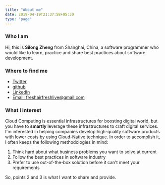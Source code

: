 ```yaml
---
title: "About me"
date: 2019-04-19T21:37:58+05:30
type: "page"
---
```


### Who I am

Hi, this is **Silong Zheng** from Shanghai, China, a software programmer who would like to learn, practice and share best practices about software development.

### Where to find me

* [Twitter](https://twitter.com/jackhanks8)
* [github](https://github.com/2cloudlab)
* [LinkedIn](https://www.linkedin.com/in/silong-zheng-33bb2a94/)
* [Email: freshairfreshlive@gmail.com]()

### What I interest

Cloud Computing is essential infrastructures for boosting digital world, but you have to **smartly** leverage these infrastructures to craft digital services. I'm interested in helping companies develop high-quality software products with lower costs by using Cloud-Native technique. In order to accomplish it, I often keeps the following methodologies in mind:

1. Think hard about what business problems you want to solve at current
2. Follow the best practices in software industry
3. Prefer to use out-of-the-box solution before it can't meet your requirements

So, points 2 and 3 is what I want to share and provide.